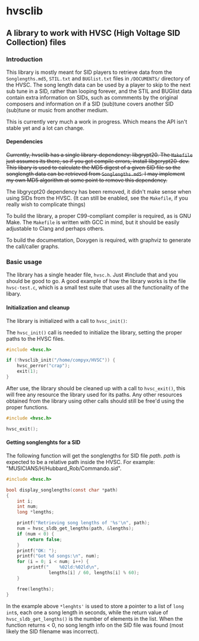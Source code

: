 # hvsclib

## A library to work with HVSC (High Voltage SID Collection) files

### Introduction

This library is mostly meant for SID players to retrieve data from the `Songlengths.md5`, `STIL.txt` and `BUGlist.txt` files in `/DOCUMENTS/` directory of the HVSC. The song length data can be used by a player to skip to the next sub tune in a SID, rather than looping forever, and the STIL and BUGlist data contain extra information on SIDs, such as commments by the original composers and information on if a SID (sub)tune covers another SID (sub)tune or music from another medium.

This is currently very much a work in progress. Which means the API isn't stable yet and a lot can change.

#### Dependencies

<s>Currently, hvsclib has a single library-dependency: libgrypt20. The `Makefile` just assumes its there, so if you get compile errors, install libgcrypt20-dev. This libary is used to calculate the MD5 digest of a given SID file so the songlength data can be retrieved from `Songlengths.md5`. I may implement my own MD5 algorithm at some point to remove this dependency.</s>

The libgrycpt20 dependency has been removed, it didn't make sense when using SIDs from the HVSC. (It can still be enabled, see the `Makefile`, if you really wish to complicate things)

To build the library, a proper C99-compliant compiler is required, as is GNU Make. The `Makefile` is written with GCC in mind, but it should be easily adjustable to Clang and perhaps others.

To build the documentation, Doxygen is required, with graphviz to generate the call/caller graphs.


### Basic usage

The library has a single header file, `hvsc.h`. Just #include that and you should be good to go.
A good example of how the library works is the file `hvsc-test.c`, which is a small test suite that uses all the functionality of the libary.


#### Initialization and cleanup

The library is initialized with a call to `hvsc_init()`:

The `hvsc_init()` call is needed to initialize the library, setting the proper paths to the HVSC files.

```C
#include <hvsc.h>

if (!hvsclib_init("/home/compyx/HVSC")) {
    hvsc_perror("crap");
    exit(1);
}
```

After use, the library should be cleaned up with a call to `hvsc_exit()`, this will free any resource the library used for its paths. Any other resources obtained from the library using other calls should still be free'd using the proper functions.
```C
#include <hvsc.h>

hvsc_exit();
```

#### Getting songlenghts for a SID

The following function will get the songlengths for SID file *path*. *path* is expected to be a relative path inside the HVSC. For example: "MUSICIANS/H/Hubbard_Rob/Commando.sid".

```C
#include <hvsc.h>

bool display_songlengths(const char *path)
{
    int i;
    int num;
    long *lengths;

    printf("Retrieving song lengths of '%s'\n", path);
    num = hvsc_sldb_get_lengths(path, &lengths);
    if (num < 0) {
        return false;
    }
    printf("OK: ");
    printf("Got %d songs:\n", num);
    for (i = 0; i < num; i++) {
        printf("    %02ld:%02ld\n",
                lengths[i] / 60, lengths[i] % 60);
    }

    free(lengths);
}
```

In the example above `*lenghts'` is used to store a pointer to a list of `long int`s, each one a song length in seconds, while the return value of `hvsc_sldb_get_lengths()` is the number of elements in the list. When the function returns < 0, no song length info on the SID file was found (most likely the SID filename was incorrect).
